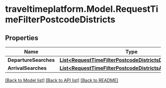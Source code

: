 # traveltimeplatform.Model.RequestTimeFilterPostcodeDistricts
## Properties

Name | Type | Description | Notes
------------ | ------------- | ------------- | -------------
**DepartureSearches** | [**List&lt;RequestTimeFilterPostcodeDistrictsDepartureSearch&gt;**](RequestTimeFilterPostcodeDistrictsDepartureSearch.md) |  | [optional] 
**ArrivalSearches** | [**List&lt;RequestTimeFilterPostcodeDistrictsArrivalSearch&gt;**](RequestTimeFilterPostcodeDistrictsArrivalSearch.md) |  | [optional] 

[[Back to Model list]](../README.md#documentation-for-models) [[Back to API list]](../README.md#documentation-for-api-endpoints) [[Back to README]](../README.md)

